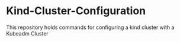 # Kind-Cluster-Configuration
This repository holds commands for configuring a kind cluster with a Kubeadm Cluster
